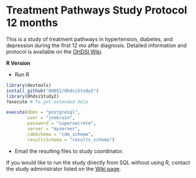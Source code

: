 Treatment Pathways Study Protocol 12 months
===============

This is a study of treatment pathways in hypertension, diabetes, and depression during the first 12 mo after diagnosis.  Detailed information and protocol is available on the [OHDSI Wiki](http://www.ohdsi.org/web/wiki/doku.php?id=research:treatment_pathways_in_chronic_disease_12_mos).

**R Version**

- Run R

```R
library(devtools)
install_github("OHDSI/OhdsiStudy2")
library(OhdsiStudy2)
?execute # To get extended help

execute(dbms = "postgresql",
        user = "joebruin",
        password = "supersecrete",
        server = "myserver",
        cdmSchema = "cdm_schema",
        resultsSchema = "results_schema")
```

- Email the resulting files to study coordinator.

If you would like to run the study directly from SQL without using R, contact the study administrator listed on the [Wiki page](http://www.ohdsi.org/web/wiki/doku.php?id=research:treatment_pathways_in_chronic_disease_12_mos). 
